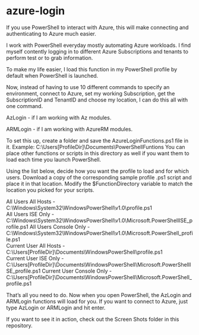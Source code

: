 # azure-login
If you use PowerShell to interact with Azure, this will make connecting and authenticating to Azure much easier.

I work with PowerShell everyday mostly automating Azure workloads. I find myself contently logging in to different Azure Subscriptions and tenants to perform test or to grab information.

To make my life easier, I load this function in my PowerShell profile by default when PowerShell is launched.

Now, instead of having to use 10 different commands to specify an environment, connect to Azure, set my working Subscription, get the SubscriptionID and TenantID and choose my location, I can do this all with one command.

AzLogin - if I am working with Az modules.

ARMLogin - if I am working with AzureRM modules.

To set this up, create a folder and save the AzureLoginFunctions.ps1 file in it.
Example: C:\Users\[ProfileDir]\Documents\PowerShellFuntions
You can place other functions or scripts in this directory as well if you want them to load each time you launch PowerShell.

Using the list below, decide how you want the profile to load and for which users.
Download a copy of the corresponding sample profile .ps1 script and place it in that location.
Modify the $FunctionDirectory variable to match the location you picked for your scripts.

All Users All Hosts - C:\Windows\System32\WindowsPowerShell\v1.0\profile.ps1                                 
All Users ISE Only - C:\Windows\System32\WindowsPowerShell\v1.0\Microsoft.PowerShellISE_profile.ps1
All Users Console Only - C:\Windows\System32\WindowsPowerShell\v1.0\Microsoft.PowerShell_profile.ps1   
Current User All Hosts - C:\Users\[ProfileDir]\Documents\WindowsPowerShell\profile.ps1                           
Current User ISE Only - C:\Users\[ProfileDir]\Documents\WindowsPowerShell\Microsoft.PowerShellISE_profile.ps1
Current User Console Only - C:\Users\[ProfileDir]\Documents\WindowsPowerShell\Microsoft.PowerShell_profile.ps1

That’s all you need to do. Now when you open PowerShell, the AzLogin and ARMLogin functions will load for you.
If you want to connect to Azure, just type AzLogin or ARMLogin and hit enter.

If you want to see it in action, check out the Screen Shots folder in this repository.
